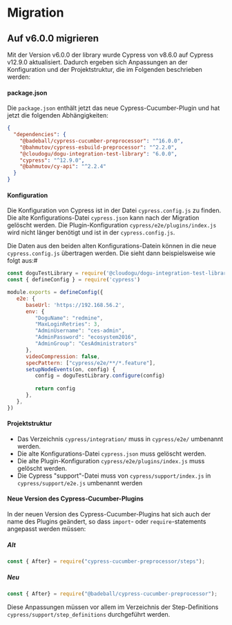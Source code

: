 # Migration

## Auf v6.0.0 migrieren

Mit der Version v6.0.0 der library wurde Cypress von v8.6.0 auf Cypress v12.9.0 aktualisiert.
Dadurch ergeben sich Anpassungen an der Konfiguration und der Projektstruktur, die im Folgenden beschrieben werden:

#### package.json
Die `package.json` enthält jetzt das neue Cypress-Cucumber-Plugin und hat jetzt die folgenden Abhängigkeiten:
```json
{
  "dependencies": {
    "@badeball/cypress-cucumber-preprocessor": "^16.0.0",
    "@bahmutov/cypress-esbuild-preprocessor": "^2.2.0",
    "@cloudogu/dogu-integration-test-library": "6.0.0",
    "cypress": "^12.9.0",
    "@bahmutov/cy-api": "^2.2.4"
  }
}
```

#### Konfiguration
Die Konfiguration von Cypress ist in der Datei `cypress.config.js` zu finden.
Die alte Konfigurations-Datei `cypress.json` kann nach der Migration gelöscht werden.
Die Plugin-Konfiguration `cypress/e2e/plugins/index.js` wird nicht länger benötigt und ist in der `cypress.config.js`.

Die Daten aus den beiden alten Konfigurations-Datein können in die neue `cypress.config.js` übertragen werden.
Die sieht dann beispielsweise wie folgt aus:#

```javascript
const doguTestLibrary = require('@cloudogu/dogu-integration-test-library')
const { defineConfig } = require('cypress')

module.exports = defineConfig({
   e2e: {
      baseUrl: 'https://192.168.56.2',
      env: {
         "DoguName": "redmine",
         "MaxLoginRetries": 3,
         "AdminUsername": "ces-admin",
         "AdminPassword": "ecosystem2016",
         "AdminGroup": "CesAdministrators"
      },
      videoCompression: false,
      specPattern: ["cypress/e2e/**/*.feature"],
      setupNodeEvents(on, config) {
         config = doguTestLibrary.configure(config)
         
         return config
      },
   },
})
```


#### Projektstruktur
 * Das Verzeichnis `cypress/integration/` muss in `cypress/e2e/` umbenannt werden.
 * Die alte Konfigurations-Datei `cypress.json` muss gelöscht werden.
 * Die alte Plugin-Konfiguration `cypress/e2e/plugins/index.js` muss gelöscht werden.
 * Die Cypress "support"-Datei muss von `cypress/support/index.js` in `cypress/support/e2e.js` umbenannt werden


#### Neue Version des Cypress-Cucumber-Plugins
In der neuen Version des Cypress-Cucumber-Plugins hat sich auch der name des Plugins geändert, so dass `import`- oder `require`-statements angepasst werden müssen:

##### Alt
```javascript
const { After} = require("cypress-cucumber-preprocessor/steps");
```

##### Neu
```javascript
const { After} = require("@badeball/cypress-cucumber-preprocessor");
```

Diese Anpassungen müssen vor allem im Verzeichnis der Step-Definitions `cypress/support/step_definitions` durchgeführt werden.